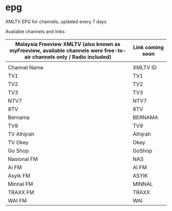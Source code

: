 # epg
XMLTV EPG for channels, updated every 7 days

Available channels and links

|Malaysia Freeview XMLTV (also known as myFreeview, available channels were free-to-air channels only / Radio included)|Link coming soon  |
|--|--|
|  |  |
|Channel Name| XMLTV ID |
|TV1|TV1|
|TV2|TV2|
|TV3|TV3|
|NTV7|NTV7|
|8TV|8TV|
|Bernama|BERNAMA|
|TV9|TV9|
|TV Alhijrah|Alhijrah|
|TV Okey|Okey|
|Go Shop|GoShop|
|Nasional FM|NAS|
|Ai FM|AI FM|
|Asyik FM|ASYIK|
|Minnal FM|MINNAL|
|TRAXX FM|TRAXX|
|WAI FM|WAI|

